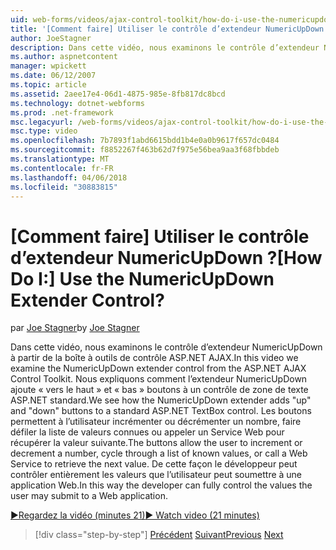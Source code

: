 ```yaml
---
uid: web-forms/videos/ajax-control-toolkit/how-do-i-use-the-numericupdown-extender-control
title: '[Comment faire] Utiliser le contrôle d’extendeur NumericUpDown ? | Microsoft Docs'
author: JoeStagner
description: Dans cette vidéo, nous examinons le contrôle d’extendeur NumericUpDown à partir de la boîte à outils de contrôle ASP.NET AJAX. Nous voir comment l’extendeur NumericUpDown ajoute « haut » et « bas »...
ms.author: aspnetcontent
manager: wpickett
ms.date: 06/12/2007
ms.topic: article
ms.assetid: 2aee17e4-06d1-4875-985e-8fb817dc8bcd
ms.technology: dotnet-webforms
ms.prod: .net-framework
msc.legacyurl: /web-forms/videos/ajax-control-toolkit/how-do-i-use-the-numericupdown-extender-control
msc.type: video
ms.openlocfilehash: 7b7893f1abd6615bdd1b4e0a0b9617f657dc0484
ms.sourcegitcommit: f8852267f463b62d7f975e56bea9aa3f68fbbdeb
ms.translationtype: MT
ms.contentlocale: fr-FR
ms.lasthandoff: 04/06/2018
ms.locfileid: "30883815"
---
```

<a name="how-do-i-use-the-numericupdown-extender-control"></a><span data-ttu-id="d47cd-105">[Comment faire] Utiliser le contrôle d’extendeur NumericUpDown ?</span><span class="sxs-lookup"><span data-stu-id="d47cd-105">[How Do I:] Use the NumericUpDown Extender Control?</span></span>
====================
<span data-ttu-id="d47cd-106">par [Joe Stagner](https://github.com/JoeStagner)</span><span class="sxs-lookup"><span data-stu-id="d47cd-106">by [Joe Stagner](https://github.com/JoeStagner)</span></span>

<span data-ttu-id="d47cd-107">Dans cette vidéo, nous examinons le contrôle d’extendeur NumericUpDown à partir de la boîte à outils de contrôle ASP.NET AJAX.</span><span class="sxs-lookup"><span data-stu-id="d47cd-107">In this video we examine the NumericUpDown extender control from the ASP.NET AJAX Control Toolkit.</span></span> <span data-ttu-id="d47cd-108">Nous expliquons comment l’extendeur NumericUpDown ajoute « vers le haut » et « bas » boutons à un contrôle de zone de texte ASP.NET standard.</span><span class="sxs-lookup"><span data-stu-id="d47cd-108">We see how the NumericUpDown extender adds "up" and "down" buttons to a standard ASP.NET TextBox control.</span></span> <span data-ttu-id="d47cd-109">Les boutons permettent à l’utilisateur incrémenter ou décrémenter un nombre, faire défiler la liste de valeurs connues ou appeler un Service Web pour récupérer la valeur suivante.</span><span class="sxs-lookup"><span data-stu-id="d47cd-109">The buttons allow the user to increment or decrement a number, cycle through a list of known values, or call a Web Service to retrieve the next value.</span></span> <span data-ttu-id="d47cd-110">De cette façon le développeur peut contrôler entièrement les valeurs que l’utilisateur peut soumettre à une application Web.</span><span class="sxs-lookup"><span data-stu-id="d47cd-110">In this way the developer can fully control the values the user may submit to a Web application.</span></span>

[<span data-ttu-id="d47cd-111">&#9654;Regardez la vidéo (minutes 21)</span><span class="sxs-lookup"><span data-stu-id="d47cd-111">&#9654; Watch video (21 minutes)</span></span>](https://channel9.msdn.com/Blogs/ASP-NET-Site-Videos/how-do-i-use-the-numericupdown-extender-control)

> [!div class="step-by-step"]
> <span data-ttu-id="d47cd-112">[Précédent](how-do-i-use-the-pagingbulletedlist-extender-control.md)
> [Suivant](how-do-i-use-the-aspnet-ajax-validatorcallout-extender.md)</span><span class="sxs-lookup"><span data-stu-id="d47cd-112">[Previous](how-do-i-use-the-pagingbulletedlist-extender-control.md)
[Next](how-do-i-use-the-aspnet-ajax-validatorcallout-extender.md)</span></span>

